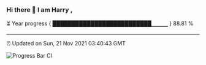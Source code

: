 ### Hi there 👋 I am Harry , 

⏳ Year progress { ██████████████████████████▁▁▁▁ } 88.81 %

---

⏰ Updated on Sun, 21 Nov 2021 03:40:43 GMT

![Progress Bar CI](https://github.com/duykhang68/duykhang68/workflows/Progress%20Bar%20CI/badge.svg)
